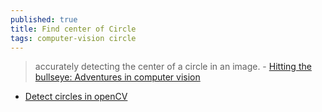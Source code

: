 ```yaml
---
published: true
title: Find center of Circle
tags: computer-vision circle
---
```

> accurately detecting the center of a circle in an image. - [Hitting the bullseye: Adventures in computer vision](http://www.ilikebigbits.com/2017_07_19_hitting_the_bullseye.html)

- [Detect circles in openCV](https://stackoverflow.com/questions/60637120/detect-circles-in-opencv)
